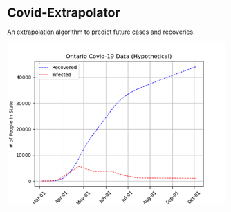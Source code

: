 # Covid-Extrapolator
An extrapolation algorithm to predict future cases and recoveries.

![](extrapolated.png)

